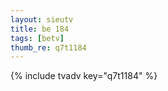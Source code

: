 ```yaml
--- 
layout: sieutv
title: be 184
tags: [betv]
thumb_re: q7t1184
---
```

{% include tvadv key="q7t1184" %} 
